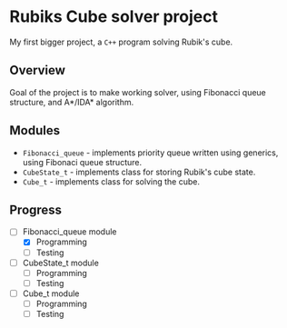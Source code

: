 # Rubiks Cube solver project

My first bigger project, a `C++` program solving Rubik's cube.

## Overview

Goal of the project is to make working solver, using Fibonacci queue structure, and A*/IDA* algorithm.

## Modules

- `Fibonacci_queue` - implements priority queue written using generics, using Fibonaci queue structure.
- `CubeState_t` - implements class for storing Rubik's cube state.
- `Cube_t` - implements class for solving the cube.

## Progress

- [ ] Fibonacci_queue module
  - [x] Programming
  - [ ] Testing
- [ ] CubeState_t module
  - [ ] Programming
  - [ ] Testing
- [ ] Cube_t module
  - [ ] Programming
  - [ ] Testing
